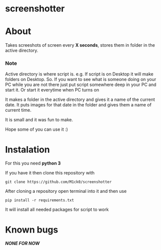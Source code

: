 # screenshotter
# About

Takes screeshots of screen every **X seconds**, stores them in folder in the active directory.

### Note
Active directory is where script is.
e.g. If script is on Desktop it will make folders on Desktop. So. If you want to see what is someone doing on your PC while you are not there just put script somewhere deep in your PC and start it. Or start it everytime when PC turns on

It makes a folder in the active directory and gives it a name of the current date. It puts images for that date in the folder and gives them a name
of current time.

It is small and it was fun to make. 

Hope some of you can use it :)

# Instalation

For this you need **python 3**

If you have it then clone this repository with


```git clone https://github.com/M1ck0/screenshotter```

After cloning a repository open terminal into it and then use

```pip install -r requirements.txt```

It will install all needed packages for script to work

# Known bugs

***NONE FOR NOW***
